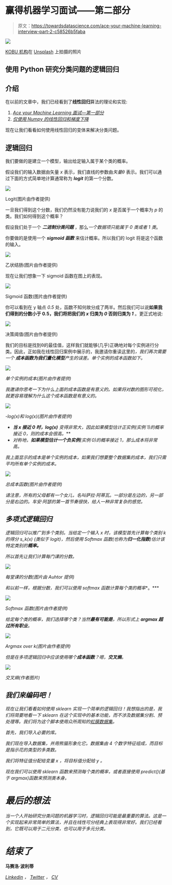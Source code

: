 # 赢得机器学习面试——第二部分

> 原文：<https://towardsdatascience.com/ace-your-machine-learning-interview-part-2-c58526b5faba>

![](img/02b1e0735376d11e3a28b80a8db2a56f.png)

[KOBU 机构](https://unsplash.com/@kobuagency?utm_source=medium&utm_medium=referral)在 [Unsplash](https://unsplash.com?utm_source=medium&utm_medium=referral) 上拍摄的照片

## 使用 Python 研究分类问题的逻辑回归

## 介绍

在以前的文章中，我们已经看到了**线性回归**算法的理论和实现:

1.  [*Ace your Machine Learning 面试—第一部分*](/ace-your-machine-learning-interview-part-1-e6a5897e6844)
2.  [*仅使用 Numpy 的线性回归和梯度下降*](/linear-regression-and-gradient-descent-using-only-numpy-53104a834f75)

现在让我们看看如何使用线性回归的变体来解决分类问题。

## **逻辑回归**

我们要做的是建立一个模型，输出给定输入属于某个类的概率。

假设我们的输入数据由矢量 *x* 表示，我们直线的参数由*矢量θ* 表示。我们可以通过下面的方式简单地计算通常称为 ***logit*** 的第一个分数。

![](img/1040421cccb2236c91048bea5c19be26.png)

Logit(图片由作者提供)

一旦我们得到这个分数，我们仍然没有能力说我们的 *x* 是否属于一个概率为 *p* 的类。我们如何得到这个概率？

假设我们处于一个 ***二进制分类问题*** ，那么*一个数据项只能属于 0 类或者 1 类*。

你要做的是使用一个 ***sigmoid 函数*** 来估计概率。所以我们的 logit 将是这个函数的输入。

![](img/f8334cd72f74176244876dc5eecf8d06.png)

乙状结肠(图片由作者提供)

现在让我们想象一下 sigmoid 函数在图上的表现。

![](img/6062f8634124f71d923b1aa4ac2f3973.png)

Sigmoid 函数(图片由作者提供)

你可以看到在 y 轴点 *0.5* 处，函数不知何故分成了两半。然后我们可以说**如果我们得到的分数小于 0.5，我们将把我们的 *x* 归类为 *0* 否则归类为 *1*** 。更正式地说:

![](img/dd61e5ae1e43e11313a290f92b2d251f.png)

决策阈值(图片由作者提供)

我们的目标是找到θ的最佳值，这样我们就能够(几乎)正确地对每个实例进行分类。因此，正如我在线性回归案例中展示的，我邀请你重读这里的[](/linear-regression-and-gradient-descent-using-only-numpy-53104a834f75)*，我们再次需要一个 ***成本函数*****为我们量化模型**产生的误差。单个实例的成本函数如下。*

*![](img/632711c6fc73fd4865e2c3eb2e032077.png)*

*单个实例的成本(图片由作者提供)*

*我邀请你思考一下为什么上面的成本函数是有意义的。如果将对数的图形可视化，就更容易理解为什么这个成本函数是有意义的。*

*![](img/6439d92143a3c6570a2587f01bdfecde.png)*

*-log(x)和 log(x)(图片由作者提供)*

*   ***当 *x* 接近 *0* 时，log(x)** 变得非常大，因此如果模型估计正实例(实例 1)的概率接近 0，则**的成本会很高。***
*   *对称地，**如果模型估计一个负实例**(实例 0)的概率接近 1，那么成本将非常高。*

*我上面显示的成本是单个实例的成本，如果我们想要整个数据集的成本，我们只需平均所有单个实例的成本。*

*![](img/d6dd83988331287cc5d4b62ae8731d5d.png)*

*总成本函数(图片由作者提供)*

*请注意，所有的父母都有一个女儿，名叫萨拉·阿蒂瓦。一部分是左边的，另一部分是右边的。车安·阿瑟的第一首节奏很快，给人一种非常复杂的感觉。*

## *多项式逻辑回归*

*逻辑回归可以推广到多个类别。当给定一个输入 *x* 时，该模型首先计算每个类别 *k* 的得分 *s_k(x)* (类似于 logit)，然后使用 Softmax 函数(也称为**归一化指数**)估计该特定类别的**概率。***

*所以首先让我们计算每门课的分数。*

*![](img/18e310566cb31077ca6754d42cbc9f9f.png)*

*每堂课的分数(图片由 Auhtor 提供)*

*和以前一样，根据分数，我们可以使用 softmax 函数计算每个类的概率**。***

*![](img/99acde4fa8c1a20200bba14071a6e9be.png)*

*Softmax 函数(图片由作者提供)*

*给定每个类的概率，我们选择哪个类？当然**最有可能是**，所以形式上 **argmax 超过所有职业**。*

*![](img/8b2a540d82d2a63b2ea2fb96d297b751.png)*

*Argmax over k(图片由作者提供)*

*但是在多项逻辑回归中应该使用哪个**成本函数**？嗯，**交叉熵**。*

*![](img/72e36aeb54aef1a4782868018d14a943.png)*

*交叉熵(作者图片)*

## *我们来编码吧！*

*现在让我们看看如何使用 sklearn 实现一个简单的逻辑回归！我想指出的是，我们将简要地看一下 sklearn 在这个实现中的基本功能，而不涉及数据集分割、预处理等。我们将为这个脚本使用众所周知的[虹膜数据集](https://archive.ics.uci.edu/ml/datasets/iris)。*

*首先，我们导入必要的库。*

*我们现在导入数据集，并用熊猫形象化它。数据集由 4 个数字特征组成，而目标是指示花的类型的多类数。*

*我们将特征值分配给变量 *x* ，将目标值分配给 *y* 。*

*现在我们可以使用 sklearn 函数来预测每个类的概率，或者直接使用 predict()(基于 argmax)函数来预测类本身。*

# *最后的想法*

*当一个人开始研究分类问题的机器学习时，逻辑回归可能是最重要的算法。这是一个实现起来非常简单的算法，并且在线性可分经典上表现得非常好。我们已经看到，它既可以用于二元分类，也可以用于多元分类。*

# *结束了*

**马赛洛·波利蒂**

*[Linkedin](https://www.linkedin.com/in/marcello-politi/) ， [Twitter](https://twitter.com/_March08_) ， [CV](https://march-08.github.io/digital-cv/)*